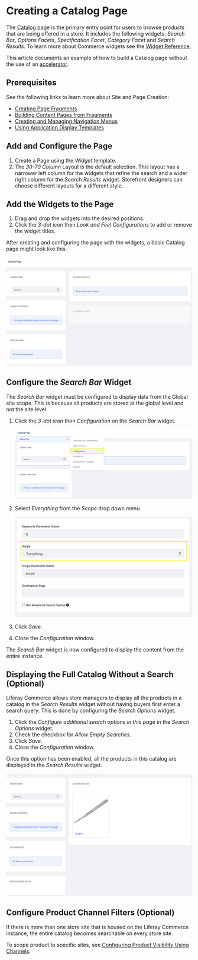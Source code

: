 # Creating a Catalog Page

The [Catalog](./commerce-storefront-pages/catalog.md) page is the primary entry point for users to browse products that are being offered in a store. It includes the following widgets: _Search Bar_, _Options Facets_, _Specification Facet_, _Category Facet_ and _Search Results_. To learn more about Commerce widgets see the [Widget Reference](./widget-reference.md).

This article documents an example of how to build a Catalog page without the use of an [accelerator](../starting-a-store/accelerators.md).

## Prerequisites

See the following links to learn more about Site and Page Creation:

-   [Creating Page Fragments](https://help.liferay.com/hc/en-us/articles/360018171331-Creating-Page-Fragments)
-   [Building Content Pages from Fragments](https://help.liferay.com/hc/en-us/articles/360018171351-Building-Content-Pages-from-Fragments-)
-   [Creating and Managing Navigation Menus](https://help.liferay.com/hc/en-us/articles/360018171531-Creating-and-Managing-Navigation-Menus)
-   [Using Application Display Templates](https://help.liferay.com/hc/en-us/articles/360017892632-Styling-Widgets-with-Application-Display-Templates)

## Add and Configure the Page

1. Create a Page using the _Widget_ template.
1. The _30-70 Column_ Layout is the default selection. This layout has a narrower left column for the widgets that refine the search and a wider right column for the _Search Results_ widget. Storefront designers can choose different layouts for a different style.

## Add the Widgets to the Page

1. Drag and drop the widgets into the desired positions.
1. Click the _3-dot icon_ then _Look and Feel Configurations_ to add or remove the widget titles.

After creating and configuring the page with the widgets, a basic Catalog page might look like this:

![Blank Catalog Page](./creating-a-catalog-page/images/02.png)

## Configure the _Search Bar_ Widget

The _Search Bar_ widget must be configured to display data from the Global site scope. This is because all products are stored at the global level and not the site level.

1. Click the _3-dot icon_ then _Configuration_ on the _Search Bar_ widget.

    ![Search Bar Configuration](./creating-a-catalog-page/images/03.png)

1. Select _Everything_ from the _Scope_ drop down menu.

    ![Everything scope](./creating-a-catalog-page/images/04.png)

1. Click _Save_.
1. Close the _Configuration_ window.

The _Search Bar_ widget is now configured to display the content from the entire instance.

## Displaying the Full Catalog Without a Search (Optional)

Liferay Commerce allows store managers to display all the products in a catalog in the _Search Results_ widget without having buyers first enter a search query. This is done by configuring the _Search Options_ widget.

1. Click the _Configure additional search options in this page_ in the _Search Options_ widget.
1. Check the checkbox for _Allow Empty Searches_.
1. Click _Save_.
1. Close the _Configuration_ window.

Once this option has been enabled, all the products in this catalog are displayed in the _Search Results_ widget.

![Empty Search](./creating-a-catalog-page/images/01.png)

## Configure Product Channel Filters (Optional)

If there is more than one store site that is housed on the Liferay Commerce instance, the entire catalog becomes searchable on every store site.

To scope product to specific sites, see [Configuring Product Visibility Using Channels](../starting-a-store/channels/configuring-product-visibility-using-channels.md).
